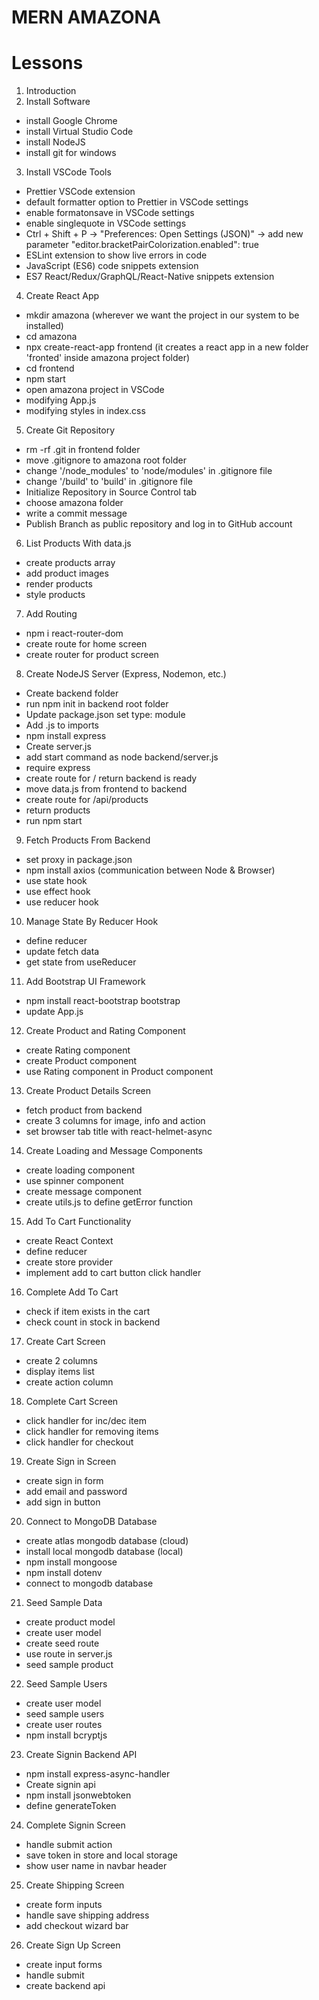 # MERN AMAZONA

# Lessons

1. Introduction
2. Install Software

- install Google Chrome
- install Virtual Studio Code
- install NodeJS
- install git for windows

3. Install VSCode Tools

- Prettier VSCode extension
- default formatter option to Prettier in VSCode settings
- enable formatonsave in VSCode settings
- enable singlequote in VSCode settings
- Ctrl + Shift + P -> "Preferences: Open Settings (JSON)" -> add new parameter "editor.bracketPairColorization.enabled": true
- ESLint extension to show live errors in code
- JavaScript (ES6) code snippets extension
- ES7 React/Redux/GraphQL/React-Native snippets extension

4. Create React App

- mkdir amazona (wherever we want the project in our system to be installed)
- cd amazona
- npx create-react-app frontend (it creates a react app in a new folder 'fronted' inside amazona project folder)
- cd frontend
- npm start
- open amazona project in VSCode
- modifying App.js
- modifying styles in index.css

5. Create Git Repository

- rm -rf .git in frontend folder
- move .gitignore to amazona root folder
- change '/node_modules' to 'node/modules' in .gitignore file
- change '/build' to 'build' in .gitignore file
- Initialize Repository in Source Control tab
- choose amazona folder
- write a commit message
- Publish Branch as public repository and log in to GitHub account

6. List Products With data.js

- create products array
- add product images
- render products
- style products

7. Add Routing

- npm i react-router-dom
- create route for home screen
- create router for product screen

8. Create NodeJS Server (Express, Nodemon, etc.)

- Create backend folder
- run npm init in backend root folder
- Update package.json set type: module
- Add .js to imports
- npm install express
- Create server.js
- add start command as node backend/server.js
- require express
- create route for / return backend is ready
- move data.js from frontend to backend
- create route for /api/products
- return products
- run npm start

9. Fetch Products From Backend

- set proxy in package.json
- npm install axios (communication between Node & Browser)
- use state hook
- use effect hook
- use reducer hook

10. Manage State By Reducer Hook

- define reducer
- update fetch data
- get state from useReducer

11. Add Bootstrap UI Framework

- npm install react-bootstrap bootstrap
- update App.js

12. Create Product and Rating Component

- create Rating component
- create Product component
- use Rating component in Product component

13. Create Product Details Screen

- fetch product from backend
- create 3 columns for image, info and action
- set browser tab title with react-helmet-async

14. Create Loading and Message Components

- create loading component
- use spinner component
- create message component
- create utils.js to define getError function

15. Add To Cart Functionality

- create React Context
- define reducer
- create store provider
- implement add to cart button click handler

16. Complete Add To Cart

- check if item exists in the cart
- check count in stock in backend

17. Create Cart Screen

- create 2 columns
- display items list
- create action column

18. Complete Cart Screen

- click handler for inc/dec item
- click handler for removing items
- click handler for checkout

19. Create Sign in Screen

- create sign in form
- add email and password
- add sign in button

20. Connect to MongoDB Database

- create atlas mongodb database (cloud)
- install local mongodb database (local)
- npm install mongoose
- npm install dotenv
- connect to mongodb database

21. Seed Sample Data

- create product model
- create user model
- create seed route
- use route in server.js
- seed sample product

22. Seed Sample Users

- create user model
- seed sample users
- create user routes
- npm install bcryptjs

23. Create Signin Backend API

- npm install express-async-handler
- Create signin api
- npm install jsonwebtoken
- define generateToken

24. Complete Signin Screen

- handle submit action
- save token in store and local storage
- show user name in navbar header

25. Create Shipping Screen

- create form inputs
- handle save shipping address
- add checkout wizard bar

26. Create Sign Up Screen

- create input forms
- handle submit
- create backend api
